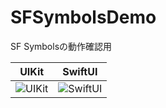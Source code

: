 # SFSymbolsDemo
SF Symbolsの動作確認用

| UIKit | SwiftUI |
|-----|-----|
| ![UIKit](https://user-images.githubusercontent.com/2594225/226532646-e9104835-92dd-4108-ab18-57ebd0aad3b1.png) | ![SwiftUI](https://user-images.githubusercontent.com/2594225/226532830-21d5b0b7-2e72-48cf-b9e8-a8e6c64dbbf6.png) |
